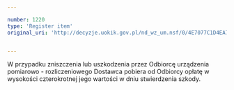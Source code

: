```yaml
---

number: 1220
type: 'Register item'
original_uri: 'http://decyzje.uokik.gov.pl/nd_wz_um.nsf/0/4E7077C1D4EA7192C125735300429803?OpenDocument'


---
```


W przypadku zniszczenia lub uszkodzenia przez Odbiorcę urządzenia pomiarowo - rozliczeniowego Dostawca pobiera od Odbiorcy opłatę w wysokości czterokrotnej jego wartości w dniu stwierdzenia szkody.
